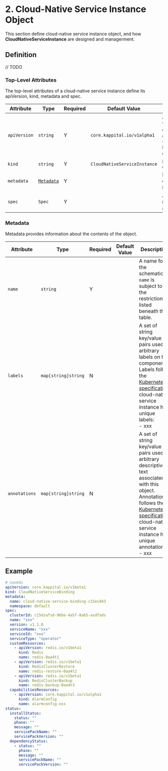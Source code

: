 # 2. Cloud-Native Service Instance Object

This section define cloud-native service instance object, and how __CloudNativeServiceInstance__  are designed and managerment.

## Definition

// TODO

### Top-Level Attributes

The top-level attributes of a cloud-native service instance define its apiVersion, kind, metadata and spec.

| Attribute    | Type                    | Required | Default Value                | Description                                                                                                                                                  |
|--------------|-------------------------|----------|------------------------------|--------------------------------------------------------------------------------------------------------------------------------------------------------------|
| `apiVersion` | `string`                | Y        | `core.kappital.io/v1alpha1`  | A string that identifies the version of the schema the object should have. The core types uses `core.kappital.io/v1alpha1` in this version of documentation. |
| `kind`       | `string`                | Y        | `CloudNativeServiceInstance` | Must be `CloudNativeServiceInstance`                                                                                                                         |
| `metadata`   | [`Metadata`](#Metadata) | Y        |                              | Information about the cloud-native service instance.                                                                                                         |
| `spec`       | `Spec`                  | Y        |                              | A specification for cloud-native service instance attributes.                                                                                                |





### Metadata

Metadata provides information about the contents of the object.

| Attribute     | Type                | Required | Default Value | Description                                                                                                                                                                                                                                                                                                                       |
|---------------|---------------------|----------|---------------|-----------------------------------------------------------------------------------------------------------------------------------------------------------------------------------------------------------------------------------------------------------------------------------------------------------------------------------|
| `name`        | `string`            | Y        |               | A name for the schematic. `name` is subject to the restrictions listed beneath this table.                                                                                                                                                                                                                                        |
| `labels`      | `map[string]string` | N        |               | A set of string key/value pairs used as arbitrary labels on this component. Labels follow the [Kubernetes specification](https://kubernetes.io/docs/concepts/overview/working-with-objects/labels/).<br/>cloud-native service instance has unique labels:<br/>- xxx                                                               |
| `annotations` | `map[string]string` | N        |               | A set of string key/value pairs used as arbitrary descriptive text associated with this object.  Annotations follows the [Kubernetes specification](https://kubernetes.io/docs/concepts/overview/working-with-objects/annotations/#syntax-and-character-set).<br/>cloud-native service instance has unique annotations:<br/>- xxx |





## Example

```yaml
# nonk8s
apiVersion: core.kappital.io/v1beta1
kind: CloudNativeServiceBinding
metadata:
  name: cloud-native-service-binding-c15ec843
  namespace: default
spec:
  clusterId: c15dsafsd-96be-4a5f-8ab5-asdfads
  name: "xxx"
  version: v1.1.0
  serviceName: "xxx"
  serviceId: "xxx"
  serviceType: "operator"
  customResources:
    - apiVersion: redis.io/v1beta1
      kind: Redis
      name: redis-0aa4t1
    - apiVersion: redis.io/v1beta1
      kind: RedisClusterRestore
      name: redis-restore-0aa4t2
    - apiVersion: redis.io/v1beta1
      kind: RedisClusterBackup
      name: redis-backup-0aa4t3
  capabilitiesResources:
    - apiVersion: core.kappital.io/v1alpha1
      kind: AlarmConfig
      name: alarmconfig-xxx
status:
  installStatus:
    status: ""
    phase: ""
    message: ""
    servicePackName: ""
    servicePackVersion: ""
  dependencyStatus:
    - status: ""
      phase: ""
      message: ""
      servicePackName: ""
      servicePackVersion: ""
```

